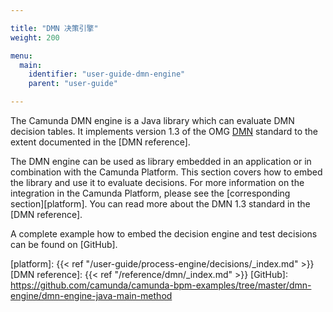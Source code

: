 ```yaml
---

title: "DMN 决策引擎"
weight: 200

menu:
  main:
    identifier: "user-guide-dmn-engine"
    parent: "user-guide"

---
```


The Camunda DMN engine is a Java library which can evaluate DMN decision tables.
It implements version 1.3 of the OMG [DMN](http://www.omg.org/spec/DMN/1.3) standard to the extent documented in the [DMN reference].

The DMN engine can be used as library embedded in an
application or in combination with the Camunda Platform. This section
covers how to embed the library and use it to evaluate decisions. For more
information on the integration in the Camunda Platform, please see the
[corresponding section][platform]. You can read more about the DMN 1.3 standard
in the [DMN reference].

A complete example how to embed the decision engine and test
decisions can be found on [GitHub].


[platform]: {{< ref "/user-guide/process-engine/decisions/_index.md" >}}
[DMN reference]: {{< ref "/reference/dmn/_index.md" >}}
[GitHub]: https://github.com/camunda/camunda-bpm-examples/tree/master/dmn-engine/dmn-engine-java-main-method
